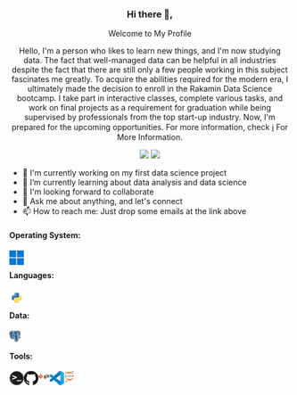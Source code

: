 <div align="center">
<h3>Hi there 👋,</h3>
<p>Welcome to My Profile</p>
<p>Hello, I'm a person who likes to learn new things, and I'm now studying data. The fact that well-managed data can be helpful in all industries despite the fact that there are still only a few people working in this subject fascinates me greatly. To acquire the abilities required for the modern era, I ultimately made the decision to enroll in the Rakamin Data Science bootcamp. I take part in interactive classes, complete various tasks, and work on final projects as a requirement for graduation while being supervised by professionals from the top start-up industry. Now, I'm prepared for the upcoming opportunities. For more information, check <a href="#">ℹ️</a> For More Information.</p>

[![](https://img.shields.io/badge/arifbudiman-0077B5?style=for-the-badge&logo=linkedin&logoColor=white)](https://linkedin.com/in/arif-budiman-382641159)
[![](https://img.shields.io/badge/abudiman357@gmail.com-D14836?style=for-the-badge&logo=gmail&logoColor=white)](https://mail.google.com/mail/u/0/?view=cm&tf=1&fs=1&to=abudiman357@gmail.com)
</div>

- 🔭 I'm currently working on my first data science project
- 🌱 I’m currently learning about data analysis and data science
- 👯 I'm looking forward to collaborate
- 💬 Ask me about anything, and let's connect
- 📫 How to reach me: Just drop some emails at the link above

#### Operating System:
<img align="left" alt="Python" width="26px" src="https://raw.githubusercontent.com/github/explore/80688e429a7d4ef2fca1e82350fe8e3517d3494d/topics/windows/windows.png" />
<br/> 

#### Languages:
<img align="left" alt="Python" width="26px" src="https://raw.githubusercontent.com/github/explore/80688e429a7d4ef2fca1e82350fe8e3517d3494d/topics/python/python.png" />
<br/>  

#### Data: 
<img align="left" height="20" src="https://raw.githubusercontent.com/github/explore/80688e429a7d4ef2fca1e82350fe8e3517d3494d/topics/postgresql/postgresql.png">  
<br />

#### Tools:
<img align="left" alt="Terminal" width="26px" src="https://raw.githubusercontent.com/github/explore/80688e429a7d4ef2fca1e82350fe8e3517d3494d/topics/terminal/terminal.png" />
<img align="left" alt="GitHub" width="26px" src="https://raw.githubusercontent.com/github/explore/78df643247d429f6cc873026c0622819ad797942/topics/github/github.png" />
<img align="left" height="20" src="https://raw.githubusercontent.com/github/explore/80688e429a7d4ef2fca1e82350fe8e3517d3494d/topics/git/git.png">
<img align="left" alt="Visual Studio Code" width="26px" src="https://raw.githubusercontent.com/github/explore/78df643247d429f6cc873026c0622819ad797942/topics/visual-studio-code/visual-studio-code.png" />
<img align="left" height="20" src="https://raw.githubusercontent.com/github/explore/80688e429a7d4ef2fca1e82350fe8e3517d3494d/topics/jupyter-notebook/jupyter-notebook.png">
<br/ >
